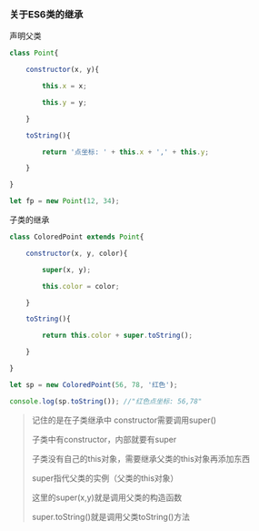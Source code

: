 ### 关于ES6类的继承

声明父类

```js
class Point{

    constructor(x, y){

        this.x = x;

        this.y = y;

    }

    toString(){

        return '点坐标: ' + this.x + ',' + this.y;

    }

}

let fp = new Point(12, 34);
```
子类的继承

```js
class ColoredPoint extends Point{

    constructor(x, y, color){

        super(x, y);

        this.color = color;

    }

    toString(){

        return this.color + super.toString();

    }

}

let sp = new ColoredPoint(56, 78, '红色');

console.log(sp.toString()); //"红色点坐标: 56,78"
```
<blockquote class="tip">
记住的是在子类继承中 constructor需要调用super()

子类中有constructor，内部就要有super 

子类没有自己的this对象，需要继承父类的this对象再添加东西

super指代父类的实例（父类的this对象） 

这里的super(x,y)就是调用父类的构造函数 

super.toString()就是调用父类toString()方法
</blockquote>
